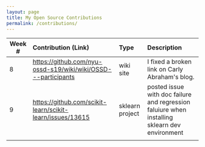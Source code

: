 ```yaml
---
layout: page
title: My Open Source Contributions
permalink: /contributions/
---
```


<!-- 
Type of the contribution should be "Wikipedia edit", "OpenStreet Map feature", "Documentation", "Course website", "Blog", 
"Browse Add-on", etc. 

The descriptioin should include a brief summary of what you did. 

Replace the first row with your contribution. 

--> 





| Week #       | Contribution (Link)  | Type  | Description | 
|---|:---|:---|:---| 
|  8   | https://github.com/nyu-ossd-s19/wiki/wiki/OSSD---participants    | wiki site    |   I fixed a broken link on Carly Abraham's blog.    |
|   9  |  https://github.com/scikit-learn/scikit-learn/issues/13615   |   sklearn project  |   posted issue with doc failure and regression faluiure when installing sklearn dev environment   |
|     |     |     |      |
